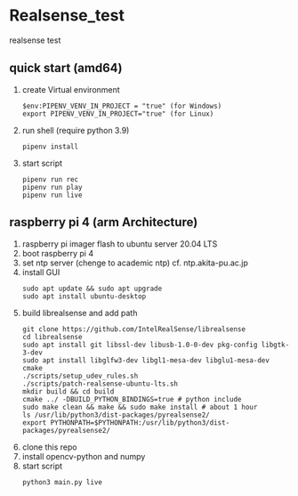 # Realsense_test
realsense test

## quick start (amd64)
1. create Virtual environment
   ```
   $env:PIPENV_VENV_IN_PROJECT = "true" (for Windows)
   export PIPENV_VENV_IN_PROJECT="true" (for Linux)
   ```
2. run shell (require python 3.9)
   ```
   pipenv install
   ```
3. start script
   ```
   pipenv run rec
   pipenv run play
   pipenv run live
   ```

## raspberry pi 4 (arm Architecture)
1. raspberry pi imager flash to ubuntu server 20.04 LTS
2. boot raspberry pi 4
3. set ntp server (chenge to academic ntp) cf. ntp.akita-pu.ac.jp
4. install GUI
   ```
   sudo apt update && sudo apt upgrade
   sudo apt install ubuntu-desktop
   ```
5. build librealsense and add path
   ```
   git clone https://github.com/IntelRealSense/librealsense
   cd librealsense
   sudo apt install git libssl-dev libusb-1.0-0-dev pkg-config libgtk-3-dev
   sudo apt install libglfw3-dev libgl1-mesa-dev libglu1-mesa-dev cmake
   ./scripts/setup_udev_rules.sh
   ./scripts/patch-realsense-ubuntu-lts.sh
   mkdir build && cd build
   cmake ../ -DBUILD_PYTHON_BINDINGS=true # python include
   sudo make clean && make && sudo make install # about 1 hour
   ls /usr/lib/python3/dist-packages/pyrealsense2/
   export PYTHONPATH=$PYTHONPATH:/usr/lib/python3/dist-packages/pyrealsense2/
   ```
6. clone this repo
7. install opencv-python and numpy
8. start script
   ```
   python3 main.py live
   ```